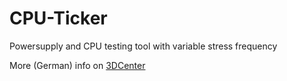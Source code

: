 # CPU-Ticker
Powersupply and CPU testing tool with variable stress frequency

More (German) info on [3DCenter](http://www.3dcenter.org/3dtools/cpu-ticker)

